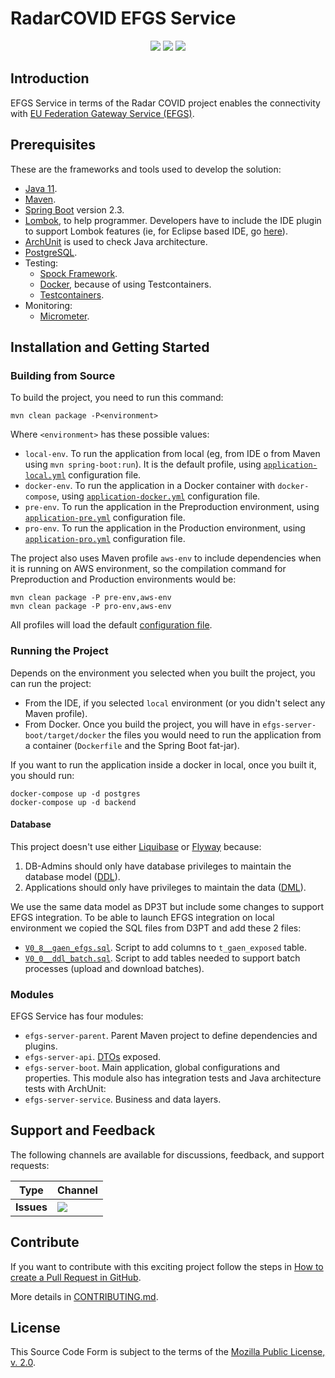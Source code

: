 # RadarCOVID EFGS Service

<p align="center">
    <a href="https://github.com/RadarCOVID/radar-covid-backend-efgs-server/commits/" title="Last Commit"><img src="https://img.shields.io/github/last-commit/RadarCOVID/radar-covid-backend-efgs-server?style=flat"></a>
    <a href="https://github.com/RadarCOVID/radar-covid-backend-efgs-server/issues" title="Open Issues"><img src="https://img.shields.io/github/issues/RadarCOVID/radar-covid-backend-efgs-server?style=flat"></a>
    <a href="https://github.com/RadarCOVID/radar-covid-backend-efgs-server/blob/master/LICENSE" title="License"><img src="https://img.shields.io/badge/License-MPL%202.0-brightgreen.svg?style=flat"></a>
</p>

## Introduction

EFGS Service in terms of the Radar COVID project enables the connectivity with [EU Federation Gateway Service (EFGS)](https://github.com/eu-federation-gateway-service/efgs-federation-gateway).

## Prerequisites

These are the frameworks and tools used to develop the solution:

- [Java 11](https://openjdk.java.net/).
- [Maven](https://maven.apache.org/).
- [Spring Boot](https://spring.io/projects/spring-boot) version 2.3.
- [Lombok](https://projectlombok.org/), to help programmer. Developers have to include the IDE plugin to support Lombok features (ie, for Eclipse based IDE, go [here](https://projectlombok.org/setup/eclipse)).
- [ArchUnit](https://www.archunit.org/) is used to check Java architecture.
- [PostgreSQL](https://www.postgresql.org/).
- Testing:
    - [Spock Framework](http://spockframework.org/).
    - [Docker](https://www.docker.com/), because of using Testcontainers.
    - [Testcontainers](https://www.testcontainers.org/).
- Monitoring:
    - [Micrometer](https://micrometer.io/).

## Installation and Getting Started

### Building from Source

To build the project, you need to run this command:

```shell
mvn clean package -P<environment>
```

Where `<environment>` has these possible values:

- `local-env`. To run the application from local (eg, from IDE o from Maven using `mvn spring-boot:run`). It is the default profile, using [`application-local.yml`](./efgs-server-boot/src/main/resources/application-local.yml) configuration file.
- `docker-env`. To run the application in a Docker container with `docker-compose`, using [`application-docker.yml`](./efgs-server-boot/src/main/resources/application-docker.yml) configuration file.
- `pre-env`. To run the application in the Preproduction environment, using [`application-pre.yml`](./efgs-server-boot/src/main/resources/application-pre.yml) configuration file.
- `pro-env`. To run the application in the Production environment, using [`application-pro.yml`](./efgs-server-boot/src/main/resources/application-pro.yml) configuration file.

The project also uses Maven profile `aws-env` to include dependencies when it is running on AWS environment, so the compilation command for Preproduction and Production environments would be:

```shell
mvn clean package -P pre-env,aws-env
mvn clean package -P pro-env,aws-env
```

All profiles will load the default [configuration file](./efgs-server-boot/src/main/resources/application.yml).

### Running the Project

Depends on the environment you selected when you built the project, you can run the project:

- From the IDE, if you selected `local` environment (or you didn't select any Maven profile).
- From Docker. Once you build the project, you will have in `efgs-server-boot/target/docker` the files you would need to run the application from a container (`Dockerfile` and the Spring Boot fat-jar).

If you want to run the application inside a docker in local, once you built it, you should run:

```shell
docker-compose up -d postgres
docker-compose up -d backend
```

#### Database

This project doesn't use either [Liquibase](https://www.liquibase.org/) or [Flyway](https://flywaydb.org/) because:

1. DB-Admins should only have database privileges to maintain the database model ([DDL](https://en.wikipedia.org/wiki/Data_definition_language)).
2. Applications should only have privileges to maintain the data ([DML](https://en.wikipedia.org/wiki/Data_manipulation_language)).

We use the same data model as DP3T but include some changes to support EFGS integration. To be able to launch EFGS integration on local environment we copied the SQL files from D3PT and add these 2 files:

- [`V0_8__gaen_efgs.sql`](./sql/V0_8__gaen_efgs.sql). Script to add columns to `t_gaen_exposed` table.
- [`V0_0__ddl_batch.sql`](./sql/V0_9__ddl_batch.sql). Script to add tables needed to support batch processes (upload and download batches).

### Modules

EFGS Service has four modules:

- `efgs-server-parent`. Parent Maven project to define dependencies and plugins.
- `efgs-server-api`. [DTOs](https://en.wikipedia.org/wiki/Data_transfer_object) exposed.
- `efgs-server-boot`. Main application, global configurations and properties. This module also has integration tests and Java architecture tests with ArchUnit:
- `efgs-server-service`. Business and data layers.

## Support and Feedback
The following channels are available for discussions, feedback, and support requests:

| Type       | Channel                                                |
| ---------- | ------------------------------------------------------ |
| **Issues** | <a href="https://github.com/RadarCOVID/radar-covid-backend-efgs-server/issues" title="Open Issues"><img src="https://img.shields.io/github/issues/RadarCOVID/radar-covid-backend-efgs-server?style=flat"></a> |

## Contribute

If you want to contribute with this exciting project follow the steps in [How to create a Pull Request in GitHub](https://opensource.com/article/19/7/create-pull-request-github).

More details in [CONTRIBUTING.md](./CONTRIBUTING.md).

## License

This Source Code Form is subject to the terms of the [Mozilla Public License, v. 2.0](https://www.mozilla.org/en-US/MPL/2.0/).
